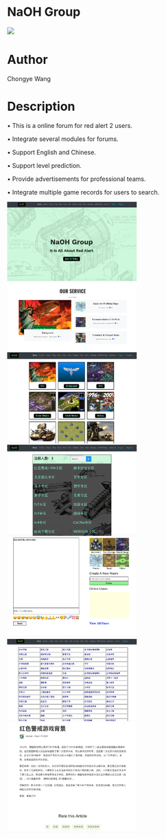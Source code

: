 # NaOH Group

<img src="https://github.com/ChongyeWang/NaOH_Camp/blob/master/demo1.png" width="40%">


# Author
Chongye Wang

# Description

• This is a online forum for red alert 2 users.

• Integrate several modules for forums.

• Support English and Chinese.

• Support level prediction.

• Provide advertisements for professional teams.

• Integrate multiple game records for users to search.

<img src="https://github.com/ChongyeWang/NaOH_Camp/blob/master/1.png" width="60%">
<img src="https://github.com/ChongyeWang/NaOH_Camp/blob/master/2.png" width="60%">
<img src="https://github.com/ChongyeWang/NaOH_Camp/blob/master/3.png" width="60%">
<img src="https://github.com/ChongyeWang/NaOH_Camp/blob/master/4.png" width="60%">
<img src="https://github.com/ChongyeWang/NaOH_Camp/blob/master/5.png" width="60%">
<img src="https://github.com/ChongyeWang/NaOH_Camp/blob/master/6.png" width="60%">
<img src="https://github.com/ChongyeWang/NaOH_Camp/blob/master/7.png" width="60%">
